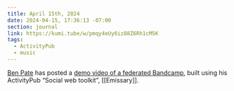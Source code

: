 ```yaml
---
title: April 15th, 2024
date: 2024-04-15, 17:36:13 -07:00
section: journal
link: https://kumi.tube/w/pmqy4eUy6iz88Z6Rh1cM5K
tags:
  - ActivityPub
  - music
---
```

[Ben Pate](https://mastodon.social/@benpate/112277048491168171) has posted a [demo video of a federated Bandcamp](https://kumi.tube/w/pmqy4eUy6iz88Z6Rh1cM5K), built using his ActivityPub “Social web toolkit”, [[Emissary]].